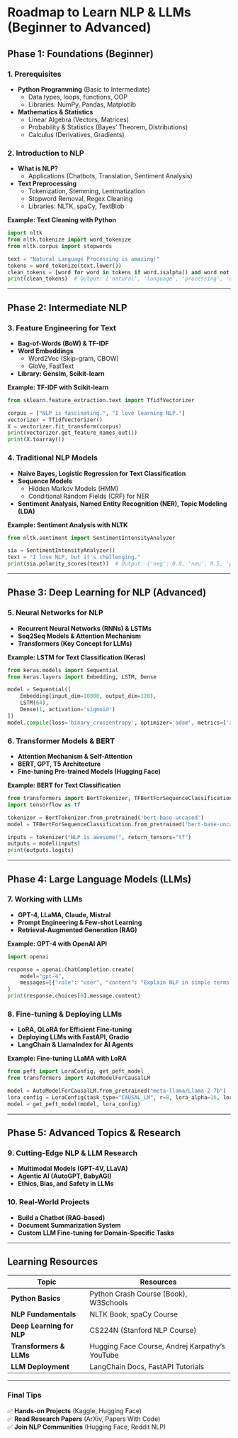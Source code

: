 # **Roadmap to Learn NLP & LLMs (Beginner to Advanced)**  

## **Phase 1: Foundations (Beginner)**
### **1. Prerequisites**
- **Python Programming** (Basic to Intermediate)  
  - Data types, loops, functions, OOP  
  - Libraries: NumPy, Pandas, Matplotlib  
- **Mathematics & Statistics**  
  - Linear Algebra (Vectors, Matrices)  
  - Probability & Statistics (Bayes’ Theorem, Distributions)  
  - Calculus (Derivatives, Gradients)  

### **2. Introduction to NLP**
- **What is NLP?**  
  - Applications (Chatbots, Translation, Sentiment Analysis)  
- **Text Preprocessing**  
  - Tokenization, Stemming, Lemmatization  
  - Stopword Removal, Regex Cleaning  
  - Libraries: NLTK, spaCy, TextBlob  

**Example: Text Cleaning with Python**  
```python
import nltk
from nltk.tokenize import word_tokenize
from nltk.corpus import stopwords

text = "Natural Language Processing is amazing!"
tokens = word_tokenize(text.lower())
clean_tokens = [word for word in tokens if word.isalpha() and word not in stopwords.words('english')]
print(clean_tokens)  # Output: ['natural', 'language', 'processing', 'amazing']
```

---

## **Phase 2: Intermediate NLP**
### **3. Feature Engineering for Text**
- **Bag-of-Words (BoW) & TF-IDF**  
- **Word Embeddings**  
  - Word2Vec (Skip-gram, CBOW)  
  - GloVe, FastText  
- **Library: Gensim, Scikit-learn**  

**Example: TF-IDF with Scikit-learn**  
```python
from sklearn.feature_extraction.text import TfidfVectorizer

corpus = ["NLP is fascinating.", "I love learning NLP."]
vectorizer = TfidfVectorizer()
X = vectorizer.fit_transform(corpus)
print(vectorizer.get_feature_names_out())
print(X.toarray())
```

### **4. Traditional NLP Models**
- **Naive Bayes, Logistic Regression for Text Classification**  
- **Sequence Models**  
  - Hidden Markov Models (HMM)  
  - Conditional Random Fields (CRF) for NER  
- **Sentiment Analysis, Named Entity Recognition (NER), Topic Modeling (LDA)**  

**Example: Sentiment Analysis with NLTK**  
```python
from nltk.sentiment import SentimentIntensityAnalyzer

sia = SentimentIntensityAnalyzer()
text = "I love NLP, but it's challenging."
print(sia.polarity_scores(text))  # Output: {'neg': 0.0, 'neu': 0.5, 'pos': 0.5, 'compound': 0.34}
```

---

## **Phase 3: Deep Learning for NLP (Advanced)**
### **5. Neural Networks for NLP**
- **Recurrent Neural Networks (RNNs) & LSTMs**  
- **Seq2Seq Models & Attention Mechanism**  
- **Transformers (Key Concept for LLMs)**  

**Example: LSTM for Text Classification (Keras)**  
```python
from keras.models import Sequential
from keras.layers import Embedding, LSTM, Dense

model = Sequential([
    Embedding(input_dim=10000, output_dim=128),
    LSTM(64),
    Dense(1, activation='sigmoid')
])
model.compile(loss='binary_crossentropy', optimizer='adam', metrics=['accuracy'])
```

### **6. Transformer Models & BERT**
- **Attention Mechanism & Self-Attention**  
- **BERT, GPT, T5 Architecture**  
- **Fine-tuning Pre-trained Models (Hugging Face)**  

**Example: BERT for Text Classification**  
```python
from transformers import BertTokenizer, TFBertForSequenceClassification
import tensorflow as tf

tokenizer = BertTokenizer.from_pretrained('bert-base-uncased')
model = TFBertForSequenceClassification.from_pretrained('bert-base-uncased')

inputs = tokenizer("NLP is awesome!", return_tensors="tf")
outputs = model(inputs)
print(outputs.logits)
```

---

## **Phase 4: Large Language Models (LLMs)**
### **7. Working with LLMs**
- **GPT-4, LLaMA, Claude, Mistral**  
- **Prompt Engineering & Few-shot Learning**  
- **Retrieval-Augmented Generation (RAG)**  

**Example: GPT-4 with OpenAI API**  
```python
import openai

response = openai.ChatCompletion.create(
    model="gpt-4",
    messages=[{"role": "user", "content": "Explain NLP in simple terms."}]
)
print(response.choices[0].message.content)
```

### **8. Fine-tuning & Deploying LLMs**
- **LoRA, QLoRA for Efficient Fine-tuning**  
- **Deploying LLMs with FastAPI, Gradio**  
- **LangChain & LlamaIndex for AI Agents**  

**Example: Fine-tuning LLaMA with LoRA**  
```python
from peft import LoraConfig, get_peft_model
from transformers import AutoModelForCausalLM

model = AutoModelForCausalLM.from_pretrained("meta-llama/Llama-2-7b")
lora_config = LoraConfig(task_type="CAUSAL_LM", r=8, lora_alpha=16, lora_dropout=0.1)
model = get_peft_model(model, lora_config)
```

---

## **Phase 5: Advanced Topics & Research**
### **9. Cutting-Edge NLP & LLM Research**
- **Multimodal Models (GPT-4V, LLaVA)**  
- **Agentic AI (AutoGPT, BabyAGI)**  
- **Ethics, Bias, and Safety in LLMs**  

### **10. Real-World Projects**
- **Build a Chatbot (RAG-based)**  
- **Document Summarization System**  
- **Custom LLM Fine-tuning for Domain-Specific Tasks**  

---

## **Learning Resources**
| Topic | Resources |
|--------|-----------|
| **Python Basics** | Python Crash Course (Book), W3Schools |
| **NLP Fundamentals** | NLTK Book, spaCy Course |
| **Deep Learning for NLP** | CS224N (Stanford NLP Course) |
| **Transformers & LLMs** | Hugging Face Course, Andrej Karpathy’s YouTube |
| **LLM Deployment** | LangChain Docs, FastAPI Tutorials |

---

### **Final Tips**
✅ **Hands-on Projects** (Kaggle, Hugging Face)  
✅ **Read Research Papers** (ArXiv, Papers With Code)  
✅ **Join NLP Communities** (Hugging Face, Reddit NLP)  
